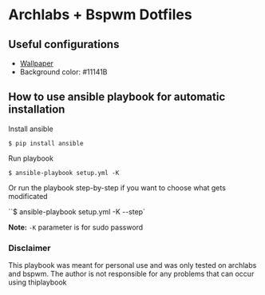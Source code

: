 # Archlabs + Bspwm Dotfiles

## Useful configurations
  * [Wallpaper](https://imgur.com/gallery/rM2fRya)
  * Background color: #11141B

## How to use ansible playbook for automatic installation
  Install ansible
  
  `$ pip install ansible`
  
  Run playbook
  
  `$ ansible-playbook setup.yml -K`
  
  Or run the playbook step-by-step if you want to choose what gets modificated
  
  ``$ ansible-playbook setup.yml -K --step`
  
  **Note:** `-K` parameter is for sudo password
  
### Disclaimer
This playbook was meant for personal use and was only tested on archlabs and bspwm. The author is not responsible for any problems that can occur using thiplaybook
